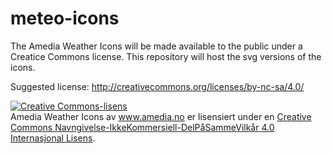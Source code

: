 # meteo-icons

The Amedia Weather Icons will be made available to the public under a Creatice Commons license. This repository will host the
svg versions of the icons.

Suggested license: http://creativecommons.org/licenses/by-nc-sa/4.0/

<a rel="license" href="http://creativecommons.org/licenses/by-nc-sa/4.0/"><img alt="Creative Commons-lisens" style="border-width:0" src="https://i.creativecommons.org/l/by-nc-sa/4.0/88x31.png" /></a><br /><span xmlns:dct="http://purl.org/dc/terms/" href="http://purl.org/dc/dcmitype/StillImage" property="dct:title" rel="dct:type">Amedia Weather Icons</span> av <a xmlns:cc="http://creativecommons.org/ns#" href="www.amedia.no" property="cc:attributionName" rel="cc:attributionURL">www.amedia.no</a> er lisensiert under en <a rel="license" href="http://creativecommons.org/licenses/by-nc-sa/4.0/">Creative Commons Navngivelse-IkkeKommersiell-DelPåSammeVilkår 4.0 Internasjonal Lisens</a>.


